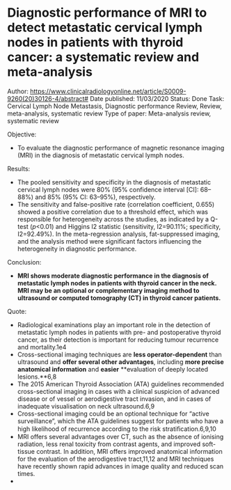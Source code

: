 # Diagnostic performance of MRI to detect metastatic cervical lymph nodes in patients with thyroid cancer: a systematic review and meta-analysis

Author: https://www.clinicalradiologyonline.net/article/S0009-9260(20)30126-4/abstract#
Date published: 11/03/2020
Status: Done
Task: Cervical Lymph Node Metastasis, Diagnostic performance Review, Review, meta-analysis, systematic  review
Type of paper: Meta-analysis review, systematic review

Objective:

- To evaluate the diagnostic performance of magnetic resonance imaging (MRI) in the diagnosis of metastatic cervical lymph nodes.

Results:

- The pooled sensitivity and specificity in the diagnosis of metastatic cervical lymph nodes were 80% (95% confidence interval [CI]: 68–88%) and 85% (95% CI: 63–95%), respectively.
- The sensitivity and false-positive rate (correlation coefficient, 0.655) showed a positive correlation due to a threshold effect, which was responsible for heterogeneity across the studies, as indicated by a Q-test (*p*<0.01) and Higgins I2 statistic (sensitivity, I2=90.11%; specificity, I2=92.49%). In the meta-regression analysis, fat-suppressed imaging, and the analysis method were significant factors influencing the heterogeneity in diagnostic performance.

Conclusion:

- **MRI shows moderate diagnostic performance in the diagnosis of metastatic lymph nodes in patients with thyroid cancer in the neck. MRI may be an optional or complementary imaging method to ultrasound or computed tomography (CT) in thyroid cancer patients.**

Quote:

- Radiological examinations play an important role in the detection of metastatic lymph nodes in patients with pre- and postoperative thyroid cancer, as their detection is important for reducing tumour recurrence and mortality.1e4
- Cross-sectional imaging techniques are **less operator-dependent** than ultrasound and **offer several other advantages**, including **more precise anatomical information** and **easier** **evaluation of deeply located lesions.**6,8
- The 2015 American Thyroid Association (ATA) guidelines recommended cross-sectional imaging in cases with a clinical suspicion of advanced disease or of vessel or aerodigestive tract invasion, and in cases of inadequate visualisation on neck ultrasound.6,9
- Cross-sectional imaging could be an optional technique for “active surveillance”, which the ATA guidelines suggest for patients who have a high likelihood of recurrence according
to the risk stratiﬁcation.6,9,10
- MRI offers several advantages over CT, such as the absence of ionising radiation, less renal toxicity from contrast agents, and improved soft-tissue contrast. In addition, MRI offers improved anatomical information for the evaluation of the aerodigestive tract,11,12 and MRI
techniques have recently shown rapid advances in image quality and reduced scan times.
-